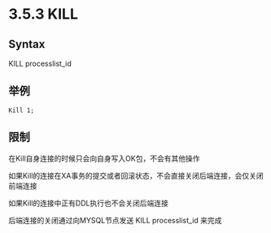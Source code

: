 # 3.5.3 KILL
## Syntax
KILL   processlist_id
## 举例
```
Kill 1;
```
## 限制
   在Kill自身连接的时候只会向自身写入OK包，不会有其他操作

  如果Kill的连接在XA事务的提交或者回滚状态，不会直接关闭后端连接，会仅关闭前端连接

  如果Kill的连接中正有DDL执行也不会关闭后端连接

  后端连接的关闭通过向MYSQL节点发送 KILL processlist_id 来完成